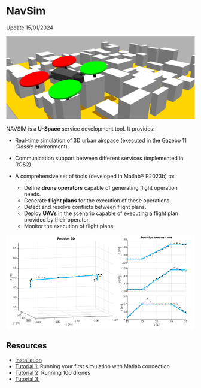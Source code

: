
# NavSim

Update 15/01/2024

![NavSim](./doc/img/navsim.jpg)


NAVSIM is a **U-Space** service development tool. It provides:

- Real-time simulation of 3D urban airspace (executed in the Gazebo 11 _Classic_ environment).

- Communication support between different services (implemented in ROS2).

- A comprehensive set of tools (developed in Matlab® R2023b) to:

  - Define **drone operators** capable of generating flight operation needs.
  - Generate **flight plans** for the execution of these operations.
  - Detect and resolve conflicts between flight plans.
  - Deploy **UAVs** in the scenario capable of executing a flight plan provided by their operator.
  - Monitor the execution of flight plans.

![Matlab tools example](./doc/img/tool_example.png)

## Resources

- [Installation](./doc/install.md)
- [Tutorial 1:](./doc/tutos/tuto1/tuto1.md) Running your first simulation with Matlab connection
- [Tutorial 2:](./doc/tutos/tuto2/tuto2.md) Running 100 drones
- [Tutorial 3:](./doc/tutos/tuto3/tuto3.md) 
